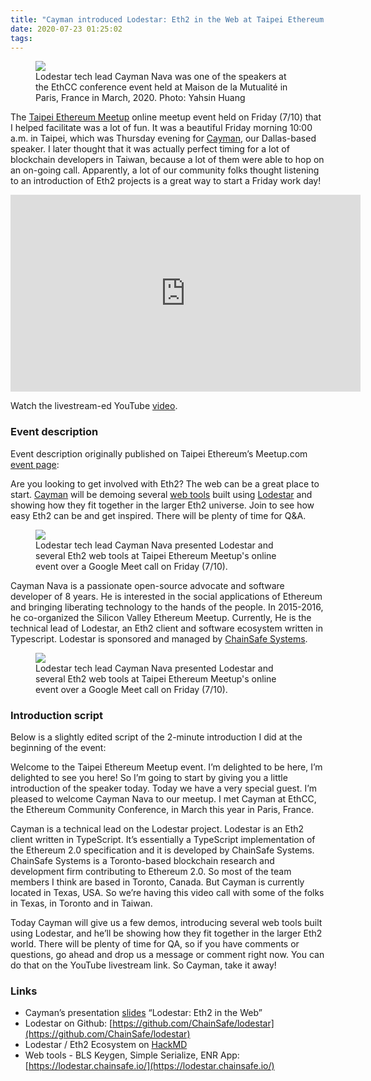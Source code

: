 ```yaml
---
title: "Cayman introduced Lodestar: Eth2 in the Web at Taipei Ethereum Meetup July Event"
date: 2020-07-23 01:25:02
tags:
---
```


<figure><img src="{% asset_path Cayman_EthCC_Paris.jpg %}" /><figcaption>Lodestar tech lead Cayman Nava was one of the speakers at the EthCC conference event held at Maison de la Mutualité in Paris, France in March, 2020. Photo: Yahsin Huang</figcaption></figure>

The [Taipei Ethereum Meetup](https://www.meetup.com/Taipei-Ethereum-Meetup/events/271735761/) online meetup event held on Friday (7/10) that I helped facilitate was a lot of fun. It was a beautiful Friday morning 10:00 a.m. in Taipei, which was Thursday evening for [Cayman](https://github.com/wemeetagain/), our Dallas-based speaker. I later thought that it was actually perfect timing for a lot of blockchain developers in Taiwan, because a lot of them were able to hop on an on-going call. Apparently, a lot of our community folks thought listening to an introduction of Eth2 projects is a great way to start a Friday work day!

<div class=”video-wrapper”>
<iframe width="560" height="315" src="https://www.youtube.com/embed/UxxLM7O65uE?start=8" frameborder="0" allow="accelerometer; autoplay; encrypted-media; gyroscope; picture-in-picture" allowfullscreen></iframe>
</div>

Watch the livestream-ed YouTube [video](https://youtu.be/UxxLM7O65uE).


### Event description
Event description originally published on Taipei Ethereum’s Meetup.com [event page](https://www.meetup.com/Taipei-Ethereum-Meetup/events/271735761/):

Are you looking to get involved with Eth2? The web can be a great place to start. [Cayman](https://github.com/wemeetagain/) will be demoing several [web tools](https://lodestar.chainsafe.io/) built using [Lodestar](https://github.com/ChainSafe/lodestar) and showing how they fit together in the larger Eth2 universe. Join to see how easy Eth2 can be and get inspired. There will be plenty of time for Q&A.

<figure><img src="{% asset_path Cayman_Lodestar.png %}" /><figcaption>Lodestar tech lead Cayman Nava presented Lodestar and several Eth2 web tools at Taipei Ethereum Meetup's online event over a Google Meet call on Friday (7/10).</figcaption></figure>

Cayman Nava is a passionate open-source advocate and software developer of 8 years. He is interested in the social applications of Ethereum and bringing liberating technology to the hands of the people. In 2015-2016, he co-organized the Silicon Valley Ethereum Meetup. Currently, He is the technical lead of Lodestar, an Eth2 client and software ecosystem written in Typescript. Lodestar is sponsored and managed by [ChainSafe Systems](https://github.com/ChainSafe).


<figure><img src="{% asset_path Cayman_Taipei.jpg %}" /><figcaption>Lodestar tech lead Cayman Nava presented Lodestar and several Eth2 web tools at Taipei Ethereum Meetup's online event over a Google Meet call on Friday (7/10).</figcaption></figure>

### Introduction script
Below is a slightly edited script of the 2-minute introduction I did at the beginning of the event:

Welcome to the Taipei Ethereum Meetup event. I’m delighted to be here, I’m delighted to see you here! So I’m going to start by giving you a little introduction of the speaker today. Today we have a very special guest. I’m pleased to welcome Cayman Nava to our meetup. I met Cayman at EthCC, the Ethereum Community Conference, in March this year in Paris, France. 

Cayman is a technical lead on the Lodestar project. Lodestar is an Eth2 client written in TypeScript. It’s essentially a TypeScript implementation of the Ethereum 2.0 specification and it is developed by ChainSafe Systems. ChainSafe Systems is a Toronto-based blockchain research and development firm contributing to Ethereum 2.0. So most of the team members I think are based in Toronto, Canada. But Cayman is currently located in Texas, USA. So we’re having this video call with some of the folks in Texas, in Toronto and in Taiwan.

Today Cayman will give us a few demos, introducing several web tools built using Lodestar, and he’ll be showing how they fit together in the larger Eth2 world. There will be plenty of time for QA, so if you have comments or questions, go ahead and drop us a message or comment right now. You can do that on the YouTube livestream link. So Cayman, take it away!

### Links
- Cayman’s presentation [slides](https://docs.google.com/presentation/d/1gX1S4FBmMdjyM5oUm5-sMtNZ3kPwEiwU3iNk7KnIw2E/edit?usp=sharing) “Lodestar: Eth2 in the Web”
- Lodestar on Github: [https://github.com/ChainSafe/lodestar](https://github.com/ChainSafe/lodestar)
- Lodestar / Eth2 Ecosystem on [HackMD](https://hackmd.io/CcsWTnvRS_eiLUajr3gi9g)
- Web tools - BLS Keygen, Simple Serialize, ENR App: [https://lodestar.chainsafe.io/](https://lodestar.chainsafe.io/) 
